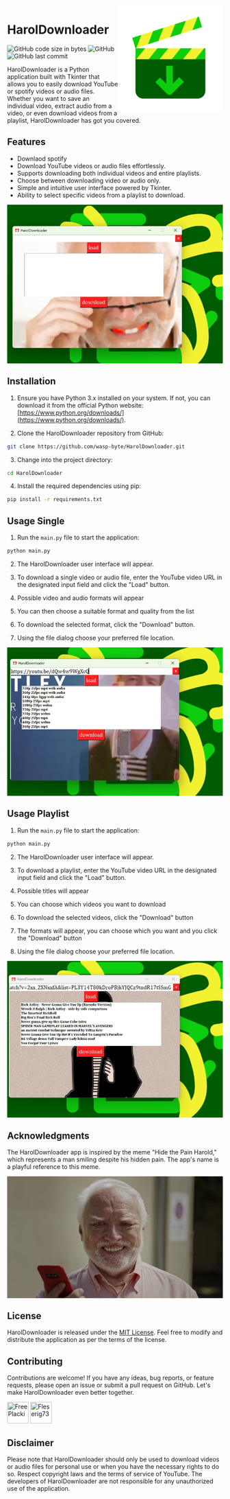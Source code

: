 <img src="haroldownloader.png" align="right" width=245/>

# HarolDownloader 
![GitHub code size in bytes](https://img.shields.io/github/languages/code-size/wasp-byte/HarolDownloader)
![GitHub](https://img.shields.io/github/license/wasp-byte/HarolDownloader?color=%23FF2021&label=version&style=for-the-badge')
![GitHub last commit](https://img.shields.io/github/last-commit/wasp-byte/HarolDownloader)

HarolDownloader is a Python application built with Tkinter that allows you to easily download YouTube or spotify videos or audio files. Whether you want to save an individual video, extract audio from a video, or even download videos from a playlist, HarolDownloader has got you covered.

## Features

- Downlaod spotify
- Download YouTube videos or audio files effortlessly.
- Supports downloading both individual videos and entire playlists.
- Choose between downloading video or audio only.
- Simple and intuitive user interface powered by Tkinter.
- Ability to select specific videos from a playlist to download.

<img src="readme/main.jpeg" align="center" />

## Installation

1. Ensure you have Python 3.x installed on your system. If not, you can download it from the official Python website: [https://www.python.org/downloads/](https://www.python.org/downloads/).

2. Clone the HarolDownloader repository from GitHub:

```bash
git clone https://github.com/wasp-byte/HarolDownloader.git
```

3. Change into the project directory:

```bash
cd HarolDownloader
```

4. Install the required dependencies using pip:

```bash
pip install -r requirements.txt
```

## Usage Single

1. Run the `main.py` file to start the application:

```bash
python main.py
```

2. The HarolDownloader user interface will appear.

3. To download a single video or audio file, enter the YouTube video URL in the designated input field and click the "Load" button.

4. Possible video and audio formats will appear

5. You can then choose a suitable format and quality from the list

6. To download the selected format, click the "Download" button.

7. Using the file dialog choose your preferred file location.

<img src="readme/single.jpeg" align="center" />

## Usage Playlist

1. Run the `main.py` file to start the application:

```bash
python main.py
```

2. The HarolDownloader user interface will appear.

3. To download a playlist, enter the YouTube video URL in the designated input field and click the "Load" button.

4. Possible titles will appear

5. You can choose which videos you want to download

6. To download the selected videos, click the "Download" button

7. The formats will appear, you can choose which you want and you click the "Download" button

8. Using the file dialog choose your preferred file location.

<img src="readme/playlist.jpeg" align="center" />

## Acknowledgments

The HarolDownloader app is inspired by the meme "Hide the Pain Harold," which represents a man smiling despite his hidden pain. The app's name is a playful reference to this meme.

<img src="readme/acknowledgments.jpeg" align="center" />

## License

HarolDownloader is released under the [MIT License](LICENSE). Feel free to modify and distribute the application as per the terms of the license.

## Contributing

Contributions are welcome! If you have any ideas, bug reports, or feature requests, please open an issue or submit a pull request on GitHub. Let's make HarolDownloader even better together.

<a href="https://github.com/FreePlacki"><img src="https://avatars.githubusercontent.com/u/49117148?v=4" title="FreePlacki" width="50" height="50"></a>
<a href="https://github.com/Fleserig73"><img src="https://avatars.githubusercontent.com/u/88104726?v=4" title="Fleserig73" width="50" height="50"></a>

## Disclaimer

Please note that HarolDownloader should only be used to download videos or audio files for personal use or when you have the necessary rights to do so. Respect copyright laws and the terms of service of YouTube. The developers of HarolDownloader are not responsible for any unauthorized use of the application.
